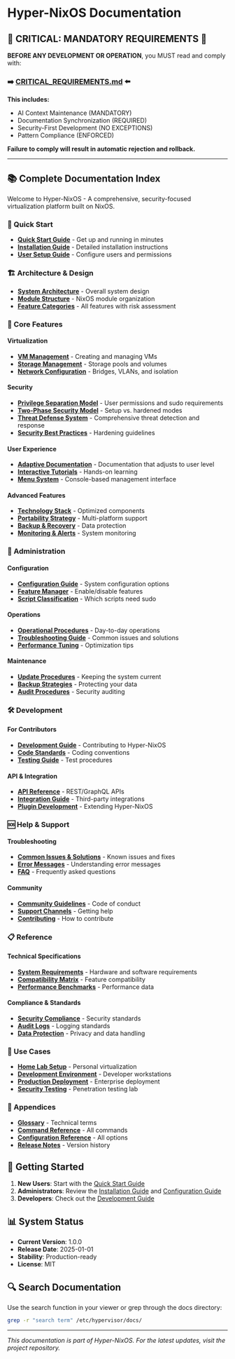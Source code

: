 # Hyper-NixOS Documentation

## 🚨 CRITICAL: MANDATORY REQUIREMENTS 🚨

**BEFORE ANY DEVELOPMENT OR OPERATION**, you MUST read and comply with:
### ➡️ [**CRITICAL_REQUIREMENTS.md**](CRITICAL_REQUIREMENTS.md) ⬅️

**This includes:**
- AI Context Maintenance (MANDATORY)
- Documentation Synchronization (REQUIRED)
- Security-First Development (NO EXCEPTIONS)
- Pattern Compliance (ENFORCED)

**Failure to comply will result in automatic rejection and rollback.**

---

## 📚 Complete Documentation Index

Welcome to Hyper-NixOS - A comprehensive, security-focused virtualization platform built on NixOS.

### 🚀 Quick Start
- [**Quick Start Guide**](QUICK_START.md) - Get up and running in minutes
- [**Installation Guide**](INSTALLATION_GUIDE.md) - Detailed installation instructions
- [**User Setup Guide**](USER_SETUP_GUIDE.md) - Configure users and permissions

### 🏗️ Architecture & Design
- [**System Architecture**](ARCHITECTURE.md) - Overall system design
- [**Module Structure**](dev/MODULE_STRUCTURE.md) - NixOS module organization
- [**Feature Categories**](COMPLETE_FEATURES_SUMMARY.md) - All features with risk assessment

### 🔧 Core Features

#### Virtualization
- [**VM Management**](features/VM_MANAGEMENT.md) - Creating and managing VMs
- [**Storage Management**](features/STORAGE.md) - Storage pools and volumes
- [**Network Configuration**](features/NETWORKING.md) - Bridges, VLANs, and isolation

#### Security
- [**Privilege Separation Model**](dev/PRIVILEGE_SEPARATION_MODEL.md) - User permissions and sudo requirements
- [**Two-Phase Security Model**](dev/TWO_PHASE_SECURITY_MODEL.md) - Setup vs. hardened modes
- [**Threat Defense System**](THREAT_DEFENSE_SYSTEM.md) - Comprehensive threat detection and response
- [**Security Best Practices**](SECURITY_BEST_PRACTICES.md) - Hardening guidelines

#### User Experience
- [**Adaptive Documentation**](features/ADAPTIVE_DOCS.md) - Documentation that adjusts to user level
- [**Interactive Tutorials**](features/TUTORIALS.md) - Hands-on learning
- [**Menu System**](features/MENU_SYSTEM.md) - Console-based management interface

#### Advanced Features
- [**Technology Stack**](dev/TECHNOLOGY_STACK_OPTIMIZATION.md) - Optimized components
- [**Portability Strategy**](dev/PORTABILITY_STRATEGY.md) - Multi-platform support
- [**Backup & Recovery**](features/BACKUP_RECOVERY.md) - Data protection
- [**Monitoring & Alerts**](features/MONITORING.md) - System monitoring

### 📖 Administration

#### Configuration
- [**Configuration Guide**](CONFIGURATION_GUIDE.md) - System configuration options
- [**Feature Manager**](features/FEATURE_MANAGER.md) - Enable/disable features
- [**Script Classification**](SCRIPT_PRIVILEGE_CLASSIFICATION.md) - Which scripts need sudo

#### Operations
- [**Operational Procedures**](OPERATIONAL_PROCEDURES.md) - Day-to-day operations
- [**Troubleshooting Guide**](TROUBLESHOOTING.md) - Common issues and solutions
- [**Performance Tuning**](PERFORMANCE_TUNING.md) - Optimization tips

#### Maintenance
- [**Update Procedures**](UPDATES.md) - Keeping the system current
- [**Backup Strategies**](BACKUP_STRATEGIES.md) - Protecting your data
- [**Audit Procedures**](AUDIT_PROCEDURES.md) - Security auditing

### 🛠️ Development

#### For Contributors
- [**Development Guide**](dev/DEVELOPMENT_GUIDE.md) - Contributing to Hyper-NixOS
- [**Code Standards**](dev/CODE_STANDARDS.md) - Coding conventions
- [**Testing Guide**](dev/TESTING_GUIDE.md) - Test procedures

#### API & Integration
- [**API Reference**](dev/API_REFERENCE.md) - REST/GraphQL APIs
- [**Integration Guide**](dev/INTEGRATION_GUIDE.md) - Third-party integrations
- [**Plugin Development**](dev/PLUGIN_DEVELOPMENT.md) - Extending Hyper-NixOS

### 🆘 Help & Support

#### Troubleshooting
- [**Common Issues & Solutions**](COMMON_ISSUES_AND_SOLUTIONS.md) - Known issues and fixes
- [**Error Messages**](ERROR_MESSAGES.md) - Understanding error messages
- [**FAQ**](FAQ.md) - Frequently asked questions

#### Community
- [**Community Guidelines**](COMMUNITY.md) - Code of conduct
- [**Support Channels**](SUPPORT.md) - Getting help
- [**Contributing**](CONTRIBUTING.md) - How to contribute

### 📋 Reference

#### Technical Specifications
- [**System Requirements**](REQUIREMENTS.md) - Hardware and software requirements
- [**Compatibility Matrix**](COMPATIBILITY_MATRIX.md) - Feature compatibility
- [**Performance Benchmarks**](BENCHMARKS.md) - Performance data

#### Compliance & Standards
- [**Security Compliance**](COMPLIANCE.md) - Security standards
- [**Audit Logs**](AUDIT_LOGS.md) - Logging standards
- [**Data Protection**](DATA_PROTECTION.md) - Privacy and data handling

### 🎯 Use Cases

- [**Home Lab Setup**](use-cases/HOME_LAB.md) - Personal virtualization
- [**Development Environment**](use-cases/DEVELOPMENT.md) - Developer workstations
- [**Production Deployment**](use-cases/PRODUCTION.md) - Enterprise deployment
- [**Security Testing**](use-cases/SECURITY_TESTING.md) - Penetration testing lab

### 📝 Appendices

- [**Glossary**](GLOSSARY.md) - Technical terms
- [**Command Reference**](COMMAND_REFERENCE.md) - All commands
- [**Configuration Reference**](CONFIG_REFERENCE.md) - All options
- [**Release Notes**](RELEASE_NOTES.md) - Version history

## 🚦 Getting Started

1. **New Users**: Start with the [Quick Start Guide](QUICK_START.md)
2. **Administrators**: Review the [Installation Guide](INSTALLATION_GUIDE.md) and [Configuration Guide](CONFIGURATION_GUIDE.md)
3. **Developers**: Check out the [Development Guide](dev/DEVELOPMENT_GUIDE.md)

## 📊 System Status

- **Current Version**: 1.0.0
- **Release Date**: 2025-01-01
- **Stability**: Production-ready
- **License**: MIT

## 🔍 Search Documentation

Use the search function in your viewer or grep through the docs directory:
```bash
grep -r "search term" /etc/hypervisor/docs/
```

---

*This documentation is part of Hyper-NixOS. For the latest updates, visit the project repository.*